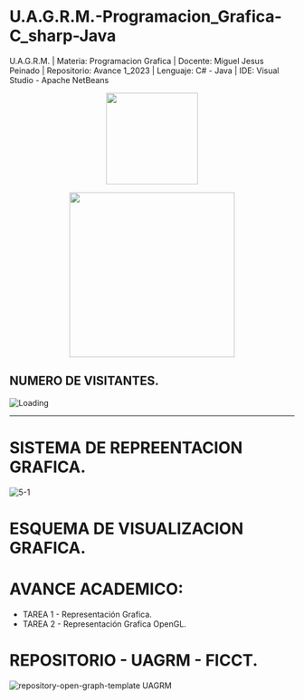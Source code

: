 # U.A.G.R.M.-Programacion_Grafica-C_sharp-Java

U.A.G.R.M. | Materia: Programacion Grafica | Docente: Miguel Jesus Peinado | Repositorio: Avance 1_2023 | Lenguaje: C# - Java | IDE: Visual Studio - Apache NetBeans

<p align="center"><img src="https://user-images.githubusercontent.com/36086876/146686931-7454e35d-a44b-422f-84c6-c3645d235ad3.png" width="162"></p>
<p align="center"><img src="https://user-images.githubusercontent.com/36086876/148548585-d4259cff-b909-48de-8d48-c41a7ba2cab3.png" width="292"></p>

## NUMERO DE VISITANTES.

<img align="left" src = "https://profile-counter.glitch.me/U.A.G.R.M.-Programacion_Grafica-C_sharp-Java/count.svg" alt ="Loading"> <br>

---

# SISTEMA DE REPREENTACION GRAFICA.

![5-1](https://user-images.githubusercontent.com/36086876/100545218-288c4600-3231-11eb-84fa-6ea67daf9168.jpg)

# ESQUEMA DE VISUALIZACION GRAFICA.

# AVANCE ACADEMICO:

- TAREA 1 - Representación Grafica.
- TAREA 2 - Representación Grafica OpenGL.

# REPOSITORIO - UAGRM - FICCT.

![repository-open-graph-template UAGRM](https://user-images.githubusercontent.com/36086876/100545239-3d68d980-3231-11eb-9ce8-bdb75504c66d.png)
